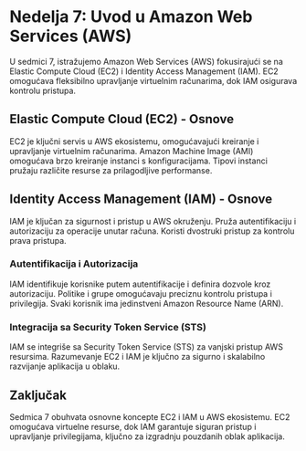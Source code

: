 # Nedelja 7: Uvod u Amazon Web Services (AWS)

U sedmici 7, istražujemo Amazon Web Services (AWS) fokusirajući se na Elastic Compute Cloud (EC2) i Identity Access Management (IAM). EC2 omogućava fleksibilno upravljanje virtuelnim računarima, dok IAM osigurava kontrolu pristupa.

## Elastic Compute Cloud (EC2) - Osnove

EC2 je ključni servis u AWS ekosistemu, omogućavajući kreiranje i upravljanje virtuelnim računarima. Amazon Machine Image (AMI) omogućava brzo kreiranje instanci s konfiguracijama. Tipovi instanci pružaju različite resurse za prilagodljive performanse.

## Identity Access Management (IAM) - Osnove

IAM je ključan za sigurnost i pristup u AWS okruženju. Pruža autentifikaciju i autorizaciju za operacije unutar računa. Koristi dvostruki pristup za kontrolu prava pristupa.

### Autentifikacija i Autorizacija

IAM identifikuje korisnike putem autentifikacije i definira dozvole kroz autorizaciju. Politike i grupe omogućavaju preciznu kontrolu pristupa i privilegija. Svaki korisnik ima jedinstveni Amazon Resource Name (ARN).

### Integracija sa Security Token Service (STS)

IAM se integriše sa Security Token Service (STS) za vanjski pristup AWS resursima. Razumevanje EC2 i IAM je ključno za sigurno i skalabilno razvijanje aplikacija u oblaku.

## Zaključak

Sedmica 7 obuhvata osnovne koncepte EC2 i IAM u AWS ekosistemu. EC2 omogućava virtuelne resurse, dok IAM garantuje siguran pristup i upravljanje privilegijama, ključno za izgradnju pouzdanih oblak aplikacija.
